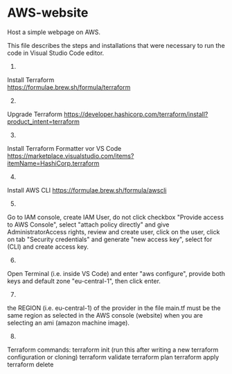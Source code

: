 # AWS-website
Host a simple webpage on AWS.

This file describes the steps and installations that were necessary to run the code in Visual Studio Code editor.

1.  
Install Terraform  
https://formulae.brew.sh/formula/terraform  

2.
Upgrade Terraform
https://developer.hashicorp.com/terraform/install?product_intent=terraform

3.
Install Terraform Formatter vor VS Code
https://marketplace.visualstudio.com/items?itemName=HashiCorp.terraform

4.
Install AWS CLI
https://formulae.brew.sh/formula/awscli

5.
Go to IAM console, create IAM User, do not click checkbox "Provide access to AWS Console", select "attach policy directly" and give AdministratorAccess rights, review and create user, click on the user, click on tab "Security credentials" and generate "new access key", select for (CLI) and create access key.

6.
Open Terminal (i.e. inside VS Code) and enter "aws configure", provide both keys and default zone "eu-central-1", then click enter.

7.
the REGION (i.e. eu-central-1) of the provider in the file main.tf must be the same region as selected in the AWS console (website) when you are selecting an ami (amazon machine image).

8. 
Terraform commands:
terraform init (run this after writing a new terraform configuration or cloning)
terraform validate
terraform plan
terraform apply
terraform delete